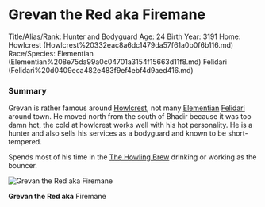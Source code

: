 # Grevan the Red aka Firemane

Title/Alias/Rank: Hunter and Bodyguard
Age: 24
Birth Year: 3191
Home: Howlcrest (Howlcrest%20332eac8a6dc1479da57f61a0b0f6b116.md) 
Race/Species: Elementian (Elementian%208e75da99a0c04701a3154f15663d11f8.md) Felidari (Felidari%20d0409eca482e483f9ef4ebf4d9aed416.md)

### Summary

Grevan is rather famous around [Howlcrest](Howlcrest%20332eac8a6dc1479da57f61a0b0f6b116.md), not many [Elementian](Elementian%208e75da99a0c04701a3154f15663d11f8.md) [Felidari](Felidari%20d0409eca482e483f9ef4ebf4d9aed416.md) around town. He moved north from the south of Bhadir because it was too damn hot, the cold at howlcrest works well with his hot personality. He is a hunter and also sells his services as a bodyguard and known to be short-tempered.

Spends most of his time in the [The Howling Brew](The%20Howling%20Brew%2011275a22781a80b581a9d92f7bfb7911.md) drinking or working as the bouncer.

![**Grevan the Red aka** Firemane](image%2070.png)

**Grevan the Red aka** Firemane